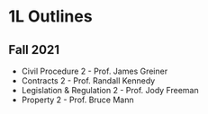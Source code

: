 # 1L Outlines
## Fall 2021

* Civil Procedure 2 - Prof. James Greiner
* Contracts 2 - Prof. Randall Kennedy
* Legislation & Regulation 2 - Prof. Jody Freeman
* Property 2 - Prof. Bruce Mann
